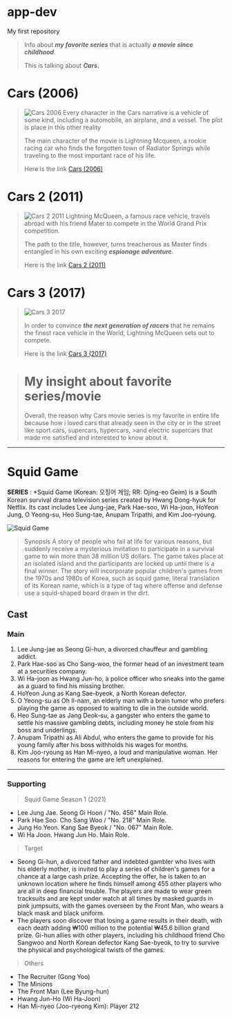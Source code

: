 # app-dev
My first repository

>Info about ***my favorite series*** that is actually ***a movie since childhood***.
>
>This is talking about ***Cars***.
>
# Cars (2006)
>![Cars 2006](https://image.tmdb.org/t/p/original/abW5AzHDaIK1n9C36VdAeOwORRA.jpg)
>Every character in the Cars narrative is a vehicle of some kind, including a automobile, an airplane, and a vessel. The
plot is place in this other reality
>
>The main character of the movie is Lightning Mcqueen, a rookie racing car who finds the forgotten town of Radiator Springs while traveling
to the most important race of his life.
>
>Here is the link [Cars (2006)](https://www.youtube.com/watch?v=SbXIj2T-_uk)

# Cars 2 (2011)
>![Cars 2 2011](https://image.tmdb.org/t/p/original/pTh0fWekRm7dIyrITzZyhYc6C80.jpg)
>Lightning McQueen, a famous race vehicle, travels abroad with his friend Mater to compete in the World Grand Prix competition.
>
>The path to the title, however, turns treacherous as Master finds entangled in his own exciting ***espionage adventure***.
>
>Here is the link [Cars 2 (2011)](https://www.youtube.com/watch?v=oFTfAdauCOo)


# Cars 3 (2017)
>![Cars 3 2017](https://m.media-amazon.com/images/M/MV5BNzA1NDU5MzIxOV5BMl5BanBnXkFtZTgwMjY4NTM3MDI@._V1_.jpg)
>
>In order to convince ***the next generation of racers*** that he remains the finest race vehicle in the World, Lightning McQueen sets out to compete.
>
>Here is the link [Cars 3 (2017)](https://www.youtube.com/watch?v=2LeOH9AGJQM)

># My insight about favorite series/movie 
>Overall, the reason why Cars movie series is my favorite in entire life because how i loved cars that already seen in the city or in the street like sport cars, supercars, hypercars, >and electric supercars that made me satisfied and interested to know about it.

___

# Squid Game
**SERIES**
: *Squid Game (Korean: 오징어 게임; RR: Ojing-eo Geim) is a South Korean survival drama television
series created by Hwang Dong-hyuk for Netflix. Its cast includes Lee Jung-jae, Park Hae-soo, Wi Ha-joon,
HoYeon Jung, O Yeong-su, Heo Sung-tae, Anupam Tripathi, and Kim Joo-ryoung.

![Squid Game](https://wp-socialnation-assets.s3.ap-south-1.amazonaws.com/wp-content/uploads/2022/06/16172904/Squid-game-in-real-life.png)

 > Synopsis
A story of people who fail at life for various reasons, but suddenly receive a mysterious invitation to
participate in a survival game to win more than 38 million US dollars. The game takes place at an isolated
island and the participants are locked up until there is a final winner. The story will incorporate popular
children's games from the 1970s and 1980s of Korea, such as squid game, literal translation of its Korean
name, which is a type of tag where offense and defense use a squid-shaped board drawn in the dirt.
## Cast
### Main
1. Lee Jung-jae as Seong Gi-hun, a divorced chauffeur and gambling addict.
2. Park Hae-soo as Cho Sang-woo, the former head of an investment team at a securities company.
3. Wi Ha-joon as Hwang Jun-ho, a police officer who sneaks into the game as a guard to find his missing
brother.
4. HoYeon Jung as Kang Sae-byeok, a North Korean defector.
5. O Yeong-su as Oh Il-nam, an elderly man with a brain tumor who prefers playing the game as opposed to
waiting to die in the outside world.
6. Heo Sung-tae as Jang Deok-su, a gangster who enters the game to settle his massive gambling debts,
including money he stole from his boss and underlings.
7. Anupam Tripathi as Ali Abdul, who enters the game to provide for his young family after his boss
withholds his wages for months.
8. Kim Joo-ryoung as Han Mi-nyeo, a loud and manipulative woman. Her reasons for entering the game are
left unexplained.

---

### Supporting
> Squid Game Season 1 (2021)
- Lee Jung Jae. Seong Gi Hoon / "No. 456" Main Role.
- Park Hae Soo. Cho Sang Woo / "No. 218" Main Role.
- Jung Ho Yeon. Kang Sae Byeok / "No. 067" Main Role.
- Wi Ha Joon. Hwang Jun Ho. Main Role.
 
 > Target
- Seong Gi-hun, a divorced father and indebted gambler who lives with his elderly mother, is invited to play a
series of children's games for a chance at a large cash prize. Accepting the offer, he is taken to an unknown
location where he finds himself among 455 other players who are all in deep financial trouble. The players are
made to wear green tracksuits and are kept under watch at all times by masked guards in pink jumpsuits, with
the games overseen by the Front Man, who wears a black mask and black uniform.
- The players soon discover that losing a game results in their death, with each death adding ₩100 million to the
potential ₩45.6 billion grand prize. Gi-hun allies with other players, including his childhood friend Cho Sangwoo and North Korean defector Kang Sae-byeok, to try to survive the physical and psychological twists of the
games.

> Others
- The Recruiter (Gong Yoo)
- The Minions
- The Front Man (Lee Byung-hun)
- Hwang Jun-Ho (Wi Ha-Joon)
- Han Mi-nyeo (Joo-ryeong Kim): Player 212

